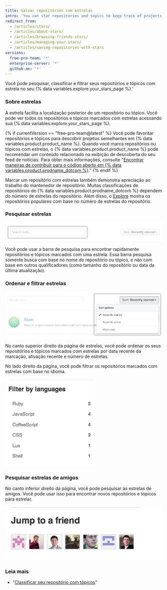 ```yaml
---
title: Salvar repositórios com estrelas
intro: 'You can star repositories and topics to keep track of projects you find interesting{% if currentVersion == "free-pro-team@latest" %} and discover related content in your news feed{% endif %}.'
redirect_from:
  - /articles/stars/
  - /articles/about-stars/
  - /articles/browsing-friends-stars/
  - /articles/managing-your-stars/
  - /articles/saving-repositories-with-stars
versions:
  free-pro-team: '*'
  enterprise-server: '*'
  github-ae: '*'
---
```


Você pode pesquisar, classificar e filtrar seus repositórios e tópicos com estrela no seu {% data variables.explore.your_stars_page %}.'

### Sobre estrelas

A estrela facilita a localização posterior de um repositório ou tópico. Você pode ver todos os repositórios e tópicos marcados com estrelas acessando sua {% data variables.explore.your_stars_page %}.

{% if currentVersion == "free-pro-team@latest" %}
Você pode favoritar repositórios e tópicos para descobrir projetos semelhantes em
{% data variables.product.product_name %}. Quando você marca repositórios ou tópicos com estrelas, o {% data variables.product.product_name %} pode recomendar um conteúdo relacionado na exibição de descoberta do seu feed de notícias. Para obter mais informações, consulte "[Encontrar maneiras de contribuir para o código aberto em {% data variables.product.prodname_dotcom %}](/github/getting-started-with-github/finding-ways-to-contribute-to-open-source-on-github)."
{% endif %}

Marcar um repositório com estrelas também demonstra apreciação ao trabalho do mantenedor de repositório. Muitas classificações de repositórios do {% data variables.product.prodname_dotcom %} dependem do número de estrelas do repositório. Além disso, o [Explore](https://github.com/explore) mostra os repositórios populares com base no número de estrelas do repositório.

### Pesquisar estrelas

![Pesquisar estrelas](/assets/images/help/stars/stars_search_bar.png)

Você pode usar a barra de pesquisa para encontrar rapidamente repositórios e tópicos marcados com uma estrela. Essa barra pesquisa somente busca com base no nome do repositório ou tópico, e não com base em outros qualificadores (como tamanho do repositório ou data da última atualização).

### Ordenar e filtrar estrelas

![Ordenar estrelas](/assets/images/help/stars/stars_sort_menu.png)

No canto superior direito da página de estrelas, você pode ordenar os seus repositórios e tópicos marcados com estrelas por data recente da marcação, ativação recente e número de estrelas.

No lado direito da página, você pode filtrar os repositórios marcados com estrelas com base no idioma.

![Filtrar estrelas por idioma](/assets/images/help/stars/stars_filter_language.png)

### Pesquisar estrelas de amigos

 No canto inferior direito da página, você pode pesquisar as estrelas de amigos. Você pode usar isso para encontrar novos repositórios e tópicos para estrelar.

![Ver estrelas de amigos](/assets/images/help/stars/stars_jump_to_a_friend.png)

### Leia mais

- "[Classificar seu repositório com tópicos](/articles/classifying-your-repository-with-topics)"
